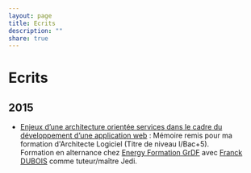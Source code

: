 ```yaml
---
layout: page
title: Ecrits
description: ""
share: true
---
```


# Ecrits

## 2015

* [Enjeux d’une architecture orientée services dans le cadre du développement d’une application web](./2015-memoire-maxence-poutord.pdf) : Mémoire remis pour ma formation d'Architecte Logiciel (Titre de niveau I/Bac+5).  
Formation en alternance chez [Energy Formation GrDF](http://energyformation.grdf.fr/) avec [Franck DUBOIS](https://twitter.com/franck_wood) comme tuteur/maître Jedi.
